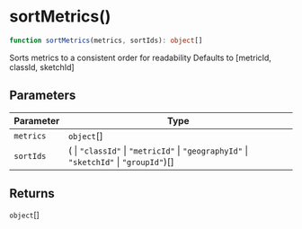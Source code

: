 # sortMetrics()

```ts
function sortMetrics(metrics, sortIds): object[]
```

Sorts metrics to a consistent order for readability
Defaults to [metricId, classId, sketchId]

## Parameters

| Parameter | Type |
| ------ | ------ |
| `metrics` | `object`[] |
| `sortIds` | ( \| `"classId"` \| `"metricId"` \| `"geographyId"` \| `"sketchId"` \| `"groupId"`)[] |

## Returns

`object`[]
